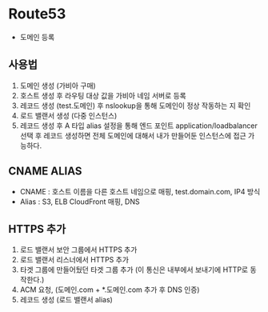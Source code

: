 # Route53
- 도메인 등록

## 사용법
1. 도메인 생성 (가비아 구매)
2. 호스트 생성 후 라우팅 대상 값을 가비아 네임 서버로 등록
3. 레코드 생성 (test.도메인) 후 nslookup을 통해 도메인이 정상 작동하는 지 확인
4. 로드 밸랜서 생성 (다중 인스턴스)
5. 레코드 생성 후 A 타입 alias 설정을 통해 엔드 포인트 application/loadbalancer 선택 후 레코드 생성하면 전체 도메인에 대해서 내가 만들어둔 인스턴스에 접근 가능하다.

## CNAME ALIAS
- CNAME : 호스트 이름을 다른 호스트 네임으로 매핑, test.domain.com, IP4 방식
- Alias : S3, ELB CloudFront 매핑, DNS

## HTTPS 추가
1. 로드 밸랜서 보안 그룹에서 HTTPS 추가 
2. 로드 밸랜서 리스너에서 HTTPS 추가
3. 타겟 그룹에 만들어뒀던 타겟 그룹 추가 (이 통신은 내부에서 보내기에 HTTP로 동작한다.)
4. ACM 요청, (도메인.com + *.도메인.com 추가 후 DNS 인증)
5. 레코드 생성 (로드 밸랜서 alias)